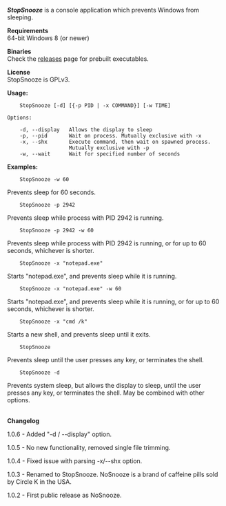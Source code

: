 <i>**StopSnooze**</i> is a console application which prevents Windows from sleeping.

**Requirements**<br/>
64-bit Windows 8 (or newer)

**Binaries**<br/>
Check the [releases](https://github.com/stchan/StopSnooze/releases) page for prebuilt executables.

**License**<br/>
StopSnooze is GPLv3.

**Usage:**
```
    StopSnooze [-d] [{-p PID | -x COMMAND}] [-w TIME]
```
    Options:

        -d, --display   Allows the display to sleep
        -p, --pid       Wait on process. Mutually exclusive with -x
        -x, --shx       Execute command, then wait on spawned process. 
                        Mutually exclusive with -p
        -w, --wait      Wait for specified number of seconds

**Examples:**
```
    StopSnooze -w 60
```
Prevents sleep for 60 seconds.
```
    StopSnooze -p 2942
```
Prevents sleep while process with PID 2942 is running.
```
    StopSnooze -p 2942 -w 60
```
Prevents sleep while process with PID 2942 is running, or for up to 60 seconds, whichever is shorter.
```
    StopSnooze -x "notepad.exe"
```
Starts "notepad.exe", and prevents sleep while it is running.
```
    StopSnooze -x "notepad.exe" -w 60
```
Starts "notepad.exe", and prevents sleep while it is running, or for up to 60 seconds, whichever is shorter.
```
    StopSnooze -x "cmd /k"
```
Starts a new shell, and prevents sleep until it exits.
```
    StopSnooze
```
Prevents sleep until the user presses any key, or terminates the shell.
```
    StopSnooze -d
```
Prevents system sleep, but allows the display to sleep, until the user presses any key, or terminates the shell. May be combined with other options.


<br/>**Changelog**

1.0.6 - Added "-d / --display" option.

1.0.5 - No new functionality, removed single file trimming.

1.0.4 - Fixed issue with parsing -x/--shx option.

1.0.3 - Renamed to StopSnooze. NoSnooze is a brand of caffeine pills sold by Circle K in the USA.

1.0.2 - First public release as NoSnooze.


